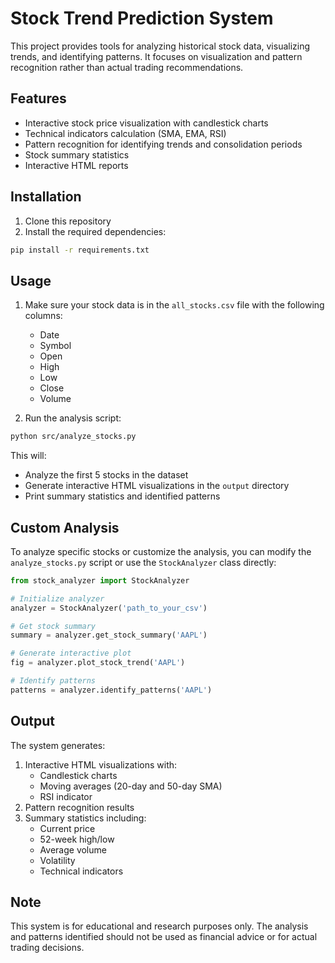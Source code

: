 # Stock Trend Prediction System

This project provides tools for analyzing historical stock data, visualizing trends, and identifying patterns. It focuses on visualization and pattern recognition rather than actual trading recommendations.

## Features

- Interactive stock price visualization with candlestick charts
- Technical indicators calculation (SMA, EMA, RSI)
- Pattern recognition for identifying trends and consolidation periods
- Stock summary statistics
- Interactive HTML reports

## Installation

1. Clone this repository
2. Install the required dependencies:
```bash
pip install -r requirements.txt
```

## Usage

1. Make sure your stock data is in the `all_stocks.csv` file with the following columns:
   - Date
   - Symbol
   - Open
   - High
   - Low
   - Close
   - Volume

2. Run the analysis script:
```bash
python src/analyze_stocks.py
```

This will:
- Analyze the first 5 stocks in the dataset
- Generate interactive HTML visualizations in the `output` directory
- Print summary statistics and identified patterns

## Custom Analysis

To analyze specific stocks or customize the analysis, you can modify the `analyze_stocks.py` script or use the `StockAnalyzer` class directly:

```python
from stock_analyzer import StockAnalyzer

# Initialize analyzer
analyzer = StockAnalyzer('path_to_your_csv')

# Get stock summary
summary = analyzer.get_stock_summary('AAPL')

# Generate interactive plot
fig = analyzer.plot_stock_trend('AAPL')

# Identify patterns
patterns = analyzer.identify_patterns('AAPL')
```

## Output

The system generates:
1. Interactive HTML visualizations with:
   - Candlestick charts
   - Moving averages (20-day and 50-day SMA)
   - RSI indicator
2. Pattern recognition results
3. Summary statistics including:
   - Current price
   - 52-week high/low
   - Average volume
   - Volatility
   - Technical indicators

## Note

This system is for educational and research purposes only. The analysis and patterns identified should not be used as financial advice or for actual trading decisions.